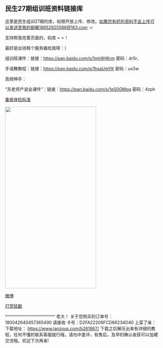## 民生27期组训班资料链接库


这里是民生组训27期的库，权限开放上传、修改。如果您有好的资料不会上传可以发送至我的邮箱18652825588@163.com :<
 
支持帮我完善页面的，码库 = =！
 
最好是出钱租个服务器给我呀：）

组训班课件：链接：https://pan.baidu.com/s/1mh9HKrm 密码：dr5r、

手语舞教程：链接：https://pan.baidu.com/s/1hsaUmYK 密码：us3w

高频伸手：

“苏老师产说会课件”：链接：https://pan.baidu.com/s/1eS0GMoq 密码：4zph

[重疾体检标准](https://wx3.sinaimg.cn/mw690/81777750gy1fn8leniuq0j20gl0biack.jpg) 

 
<img src="https://wx1.sinaimg.cn/mw690/81777750gy1fn8l07jklwj20u01hcn4b.jpg" width="300" height="600">

 [微博](https://weibo.com/u/2172090192) 
  
 [打赏猛戳](https://wx2.sinaimg.cn/mw690/81777750gy1fn8l3ksaaoj20bi0bjmyg.jpg) 


^^^^^^^^^^^^^^^^^^^^^^^^^
老大！
关于您购买的订单号：180042640457365490 请接收
卡号：D2FA22209FCD66234D40
上菜了亲：
下载地址： https://www.lanzous.com/b261867/ 
下载之后解压出来有详细的教程，任何不懂的联系客服就行哦，请勿中差评，有售后，及早的确认收获可以加裙交流哦，欢迎下次再来!
